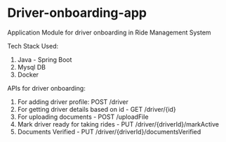 # Driver-onboarding-app
Application Module for driver onboarding in Ride Management System

Tech Stack Used:
1. Java - Spring Boot
2. Mysql DB
3. Docker

APIs for driver onboarding:
1. For adding driver profile: POST /driver 
2. For getting driver details based on id - GET /driver/{id}
3. For uploading documents - POST /uploadFile
4. Mark driver ready for taking rides - PUT /driver/{driverId}/markActive
5. Documents Verified - PUT /driver/{driverId}/documentsVerified